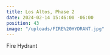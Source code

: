 ```yaml
---
title: Los Altos, Phase 2
date: 2024-02-14 15:46:00 -06:00
position: 43
image: "/uploads/FIRE%20HYDRANT.jpg"
---
```


Fire Hydrant